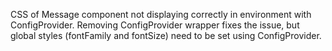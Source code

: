 CSS of Message component not displaying correctly in environment with ConfigProvider. Removing ConfigProvider wrapper fixes the issue, but global styles (fontFamily and fontSize) need to be set using ConfigProvider.

